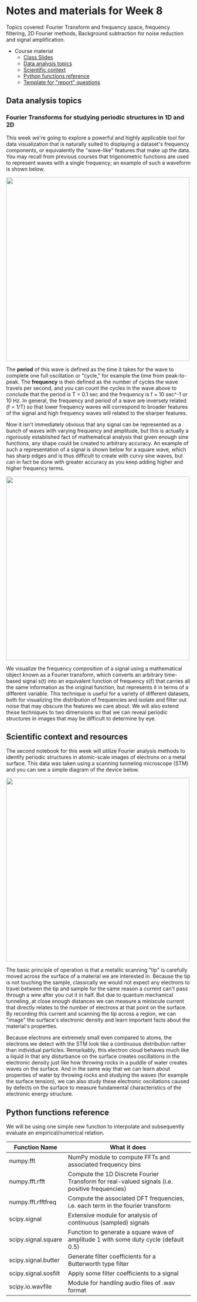 # Notes and materials for Week 8

Topics covered: Fourier Transform and frequency space, frequency filtering, 2D Fourier methods, Background subtraction for noise reduction and signal amplification. 

* Course material
  * [Class Slides](https://docs.google.com/presentation/d/1TD2furVhz5XIh62bsOB7Lld6qKuYou-Pk1csGkFgnFk/edit?usp=sharing)
  * [Data analysis topics](#Data%20analysis%20topics)
  * [Scientific context](#Scientific%20context%20and%20resources)
  * [Python functions reference](#Python%20functions%20reference)
  * [Template for "report" questions](https://docs.google.com/document/d/1ZOuiN04bB3rT4KpZA-wxVbDGfIJkM1UwuXGcIUJbtmM/edit?usp=sharing)

## Data analysis topics

### Fourier Transforms for studying periodic structures in 1D and 2D

This week we're going to explore a powerful and highly applicable tool for data visualization that is naturally suited to displaying a dataset's frequency components, or equivalently the "wave-like" features that make up the data. You may recall from previous courses that trigonometric functions are used to represent waves with a single frequency; an example of such a waveform is shown below.

<img src="wave.PNG" width="500"/>

The **period** of this wave is defined as the time it takes for the wave to complete one full oscillation or "cycle," for example the time from peak-to-peak. The **frequency** is then defined as the number of cycles the wave travels per second, and you can count the cycles in the wave above to conclude that the period is T = 0.1 sec and the frequency is f = 10 sec^-1 or 10 Hz. In general, the frequency and period of a wave are inversely related (f = 1/T) so that lower frequency waves will correspond to broader features of the signal and high frequency waves will related to the sharper features. 

Now it isn't immediately obvious that any signal can be represented as a bunch of waves with varying frequency and amplitude, but this is actually a rigorously established fact of mathematical analysis that given enough sine functions, any shape could be created to arbitrary accuracy. An example of such a representation of a signal is shown below for a square wave, which has sharp edges and is thus difficult to create with curvy sine waves, but can in fact be done with greater accuracy as you keep adding higher and higher frequency terms.

<img src="fourier_series.png" width="500"/>

We visualize the frequency composition of a signal using a mathematical object known as a Fourier transform, which converts an arbitrary time-based signal s(t) into an equivalent function of frequency s(f) that carries all the same information as the original function, but represents it in terms of a different variable. This technique is useful for a variety of different datasets, both for visualizing the distribution of frequencies and isolate and filter out noise that may obscure the features we care about. We will also extend these techniques to two dimensions so that we can reveal periodic structures in images that may be difficult to determine by eye. 


## Scientific context and resources

The second notebook for this week will utilize Fourier analysis methods to identify periodic structures in atomic-scale images of electrons on a metal surface. This data was taken using a scanning tunneling microscope (STM) and you can see a simple diagram of the device below. 

<img src="STM.png" width="500"/>

The basic principle of operation is that a metallic scanning "tip" is carefully moved across the surface of a material we are interested in. Because the tip is not touching the sample, classically we would not expect any electrons to travel between the tip and sample for the same reason a current can't pass through a wire after you cut it in half. But due to quantum mechanical tunneling, at close enough distances we can measure a miniscule current that directly relates to the number of electrons at that point on the surface. By recording this current and scanning the tip across a region, we can "image" the surface's electronic density and learn important facts about the material's properties. 


Because electrons are extremely small even compared to atoms, the electrons we detect with the STM look like a continuous distribution rather than individual particles. Remarkably, this electron cloud behaves much like a liquid in that any disturbance on the surface creates oscillations in the electronic density just like how throwing rocks in a puddle of water creates waves on the surface. And in the same way that we can learn about properties of water by throwing rocks and studying the waves (for example the surface tension), we can also study these electronic oscillations caused by defects on the surface to measure fundamental characteristics of the electronic energy structure. 


## Python functions reference

We will be using one simple new function to interpolate and subsequently evaluate an empirical/numerical relation. 

| Function Name            | What it does |
| - | - |
| numpy.fft            | NumPy module to compute FFTs and associated frequency bins |
| numpy.fft.rfft       | Compute the 1D Discrete Fourier Transform for real-valued signals (i.e. positive frequencies) |
| numpy.fft.rfftfreq   | Compute the associated DFT frequencies, i.e. each term in the fourier transform |
| scipy.signal         | Extensive module for analysis of continuous (sampled) signals |
| scipy.signal.square  | Function to generate a square wave of amplitude 1 with some duty cycle (default 0.5) |
| scipy.signal.butter  | Generate filter coefficients for a Butterworth type filter |
| scipy.signal.sosfilt | Apply some filter coefficients to a signal |
| scipy.io.wavfile     | Module for handling audio files of .wav format |
<!--  LocalWords:  
 -->
<!--  LocalWords:  
 -->
